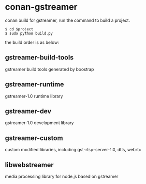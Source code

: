 # conan-gstreamer
conan build for gstreamer, run the command to build a project.

```
$ cd $project
$ sudo python build.py
```

the build order is as below:

## gstreamer-build-tools
gstreamer build tools generated by boostrap

## gstreamer-runtime
gstreamer-1.0 runtime library

## gstreamer-dev
gstreamer-1.0 development library

## gstreamer-custom
custom modified libraries, including gst-rtsp-server-1.0, dtls, webrtc

## libwebstreamer
media processing library for node.js based on gstreamer

